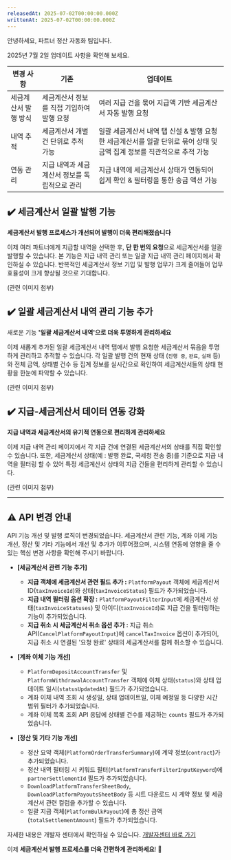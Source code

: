 ```yaml
---
releasedAt: 2025-07-02T00:00:00.000Z
writtenAt: 2025-07-02T00:00:00.000Z
---
```


안녕하세요, 파트너 정산 자동화 팀입니다.

2025년 7월 2일 업데이트 사항을 확인해 보세요.

|변경 사항           |기존                                         |업데이트                                                                                                              |
|--------------------|---------------------------------------------|----------------------------------------------------------------------------------------------------------------------|
|세금계산서 발행 방식|세금계산서 정보를 직접 기입하여 발행 요청    |여러 지급 건을 묶어 지급액 기반 세금계산서 자동 발행 요청                                                             |
|내역 추적           |세금계산서 개별 건 단위로 추적 가능          |일괄 세금계산서 내역 탭 신설 & 발행 요청한 세금계산서를 일괄 단위로 묶어 상태 및 금액 집계 정보를 직관적으로 추적 가능|
|연동 관리           |지급 내역과 세금계산서 정보를 독립적으로 관리|지급 내역에 세금계산서 상태가 연동되어 쉽게 확인 & 필터링을 통한 송금 액션 가능                                       |

## ✔️ 세금계산서 일괄 발행 기능

**세금계산서 발행 프로세스가 개선되어 발행이 더욱 편리해졌습니다**

이제 여러 파트너에게 지급할 내역을 선택한 후, **단 한 번의 요청**으로 세금계산서를 일괄 발행할 수 있습니다. 본 기능은 지급 내역 관리 또는 일괄 지급 내역 관리 페이지에서 확인하실 수 있습니다. 반복적인 세금계산서 정보 기입 및 발행 업무가 크게 줄어들어 업무 효율성이 크게 향상될 것으로 기대합니다.

(관련 이미지 첨부)

## ✔️ 일괄 세금계산서 내역 관리 기능 추가

새로운 기능 **'일괄 세금계산서 내역'으로 더욱 투명하게 관리하세요**

이제 새롭게 추가된 일괄 세금계산서 내역 탭에서 발행 요청한 세금계산서 묶음을 투명하게 관리하고 추적할 수 있습니다. 각 일괄 발행 건의 현재 상태 (`진행 중`, `완료`, `실패` 등) 와 전체 금액, 상태별 건수 등 집계 정보를 실시간으로 확인하여 세금계산서들의 상태 현황을 한눈에 파악할 수 있습니다.

(관련 이미지 첨부)

## ✔️ **지급-세금계산서 데이터 연동 강화**

**지급 내역과 세금계산서의 유기적 연동으로 편리하게 관리하세요**

이제 지급 내역 관리 페이지에서 각 지급 건에 연결된 세금계산서의 상태를 직접 확인할 수 있습니다. 또한, 세금계산서 상태(예 : 발행 완료, 국세청 전송 중)를 기준으로 지급 내역을 필터링 할 수 있어 특정 세금계산서 상태의 지급 건들을 편리하게 관리할 수 있습니다.

(관련 이미지 첨부)

---

## ⚠️ API 변경 안내

API 기능 개선 및 발행 로직이 변경되었습니다. 세금계산서 관련 기능, 계좌 이체 기능 개선, 정산 및 기타 기능에서 개선 및 추가가 이루어졌으며, 시스템 연동에 영향을 줄 수 있는 핵심 변경 사항을 확인해 주시기 바랍니다.

- **\[세금계산서 관련 기능 추가]**
  - **지급 객체에 세금계산서 관련 필드 추가 :** `PlatformPayout` 객체에 세금계산서 ID(`taxInvoiceId`)와 상태(`taxInvoiceStatus`) 필드가 추가되었습니다.
  - **지급 내역 필터링 옵션 확장 :** `PlatformPayoutFilterInput`에 세금계산서 상태(`taxInvoiceStatuses`) 및 아이디(`taxInvoiceId`)로 지급 건을 필터링하는 기능이 추가되었습니다.
  - **지급 취소 시 세금계산서 취소 옵션 추가 :** 지급 취소 API(`CancelPlatformPayoutInput`)에 `cancelTaxInvoice` 옵션이 추가되어, 지급 취소 시 연결된 '요청 완료' 상태의 세금계산서를 함께 취소할 수 있습니다.

- **\[계좌 이체 기능 개선]**
  - `PlatformDepositAccountTransfer` 및 `PlatformWithdrawalAccountTransfer` 객체에 이체 상태(`status`)와 상태 업데이트 일시(`statusUpdatedAt`) 필드가 추가되었습니다.
  - 계좌 이체 내역 조회 시 생성일, 상태 업데이트일, 이체 예정일 등 다양한 시간 범위 필터가 추가되었습니다.
  - 계좌 이체 목록 조회 API 응답에 상태별 건수를 제공하는 `counts` 필드가 추가되었습니다.

- **\[정산 및 기타 기능 개선]**
  - 정산 요약 객체(`PlatformOrderTransferSummary`)에 계약 정보(`contract`)가 추가되었습니다.
  - 정산 내역 필터링 시 키워드 필터(`PlatformTransferFilterInputKeyword`)에 `partnerSettlementId` 필드가 추가되었습니다.
  - `DownloadPlatformTransferSheetBody`, `DownloadPlatformPayoutsSheetBody` 등 시트 다운로드 시 계약 정보 및 세금계산서 관련 컬럼을 추가할 수 있습니다.
  - 일괄 지급 객체(`PlatformBulkPayout`)에 총 정산 금액(`totalSettlementAmount`) 필드가 추가되었습니다.

자세한 내용은 개발자 센터에서 확인하실 수 있습니다. [개발자센터 바로 가기](https://developers.portone.io/api/rest-v2/platform?v=v2)

이제 **세금계산서 발행 프로세스를 더욱 간편하게 관리하세요**! 🚀
